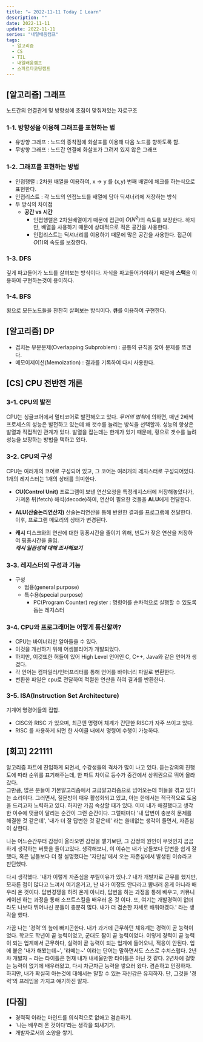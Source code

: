 ```yaml
---
title: "✏️ 2022-11-11 Today I Learn"
description: ""
date: 2022-11-11
update: 2022-11-11
series: "내일배움캠프"
tags:
  - 알고리즘
  - CS
  - TIL
  - 내일배움캠프
  - 스파르타코딩캠프
---
```


## [알고리즘] 그래프

노드간의 연결관계 및 방향성에 초점이 맞춰져있는 자료구조

### 1-1. 방향성을 이용해 그래프를 표현하는 법

- 유방향 그래프 : 노드의 종착점에 화살표를 이용해 다음 노드를 향하도록 함.
- 무방향 그래프 : 노드간 연결에 화살표가 그려져 있지 않은 그래프

### 1-2. 그래프를 표현하는 방법

- 인접행렬 : 2차원 배열을 이용하여, x -> y 를 (x,y) 번째 배열에 체크를 하는식으로 표현한다.
- 인접리스트 : 각 노드의 인접노드를 배열에 담아 딕셔너리에 저장하는 방식
- 두 방식의 차이점
  - **공간 vs 시간**
    - 인접행렬은 2차원배열이기 때문에 접근이 $O(N^2)$의 속도를 보장한다. 하지만, 배열을 사용하기 때문에 상대적으로 적은 공간을 사용한다.
    - 인접리스트는 딕셔너리를 이용하기 때문에 많은 공간을 사용한다. 접근이 $O(1)$의 속도를 보장한다.

### 1-3. DFS

깊게 파고들어가 노드를 살펴보는 방식이다. 자식을 파고들어가야하기 때문에 **스택**을 이용하여 구현하는것이 용이하다.

### 1-4. BFS

횡으로 모든노드들을 찬찬히 살펴보는 방식이다. **큐**를 이용하여 구현한다.

## [알고리즘] DP

- 겹치는 부분문제(Overlapping Subproblem) : 공통의 규칙을 찾아 문제를 쪼갠다.
- 메모이제이션(Memoization) : 결과를 기록하여 다시 사용한다.

## [CS] CPU 전반전 개론

### 3-1. CPU의 발전

CPU는 싱글코어에서 멀티코어로 발전해오고 있다. *무어의 법칙*에 의하면, 매년 2배씩 프로세스의 성능은 발전하고 있는데 왜 갯수를 늘리는 방식을 선택할까.
성능의 향상은 발열과 직접적인 관계가 있다. 발열을 잡는데는 한계가 있기 때문에, 횡으로 갯수를 늘려 성능을 보장하는 방법을 택하고 있다.

### 3-2. CPU의 구성

CPU는 여러개의 코어로 구성되어 있고, 그 코어는 여러개의 레지스터로 구성되어있다.
1개의 레지스터는 1개의 상태를 의미한다.

- **CU(Control Unit)**
  프로그램이 보낸 연산요청을 특정레지스터에 저장해놓았다가, 가져온 뒤(fetch) 해석(decode)하여, 연산이 필요한 것들을 **ALU**에게 전달한다.

- **ALU(산술논리연산자)**
  산술논리연산을 통해 반환한 결과를 프로그램에 전달한다. 이후, 프로그램 메모리의 상태가 변경된다.

- **캐시**
  디스크와의 연산에 대한 핑퐁시간을 줄이기 위해, 빈도가 잦은 연산을 저장하여 핑퐁시간을 줄임.  
  **_캐시 일관성에 대해 조사해보기_**

### 3-3. 레지스터의 구성과 기능

- 구성
  - 범용(general purpose)
  - 특수용(special purpose)
    - PC(Program Counter) register : 명령어를 순차적으로 실행할 수 있도록 돕는 레지스터

### 3-4. CPU와 프로그래머는 어떻게 통신할까?

- CPU는 바이너리만 알아들을 수 있다.
- 이것을 개선하기 위해 어셈블리어가 개발되었다.
- 하지만, 이것또한 허들이 있어 High Level 언어인 C, C++, Java와 같은 언어가 생겼다.
- 각 언어는 컴파일러/인터프리터를 통해 언어를 바이너리 파일로 변환한다.
- 변환한 파일은 cpu로 전달하여 적절한 연산을 하여 결과를 반환한다.

### 3-5. ISA(Instruction Set Architecture)

기계어 명령어들의 집합.

- CISC와 RISC 가 있으며, 최근엔 명령어 체계가 간단한 RISC가 자주 쓰이고 있다.
- RISC 를 사용하게 되면 한 사이클 내에서 명령어 수행이 가능하다.

## [회고] 221111

알고리즘 파트에 진입하게 되면서, 수강생들의 격차가 많이 나고 있다. 듣는강의의 진행도에 따라 순위를 표기해주는데, 한 파트 차이로 등수가 중간에서 상위권으로 뛰어 올라갔다.  
그만큼, 많은 분들이 기본알고리즘에서 고급알고리즘으로 넘어오는데 허들을 겪고 있다는 소리이다. 그러면서, 질문방이 매우 활성화되고 있고, 아는 한에서는 적극적으로 도움을 드리고자 노력하고 있다. 하지만 가끔 속상할 때가 있다. 이미 내가 해결했다고 생각한 이슈에 댓글이 달리는 순간이 그런 순간이다. 그럴때마다 '내 답변이 충분히 문제를 해결한 것 같은데', '내가 더 잘 답변한 것 같은데' 라는 쓸데없는 생각이 들면서, 자존심이 상한다.

나는 어느순간부터 감정이 올라오면 감정을 뱉기보단, 그 감정의 원인이 무엇인지 곰곰하게 생각하는 버릇을 들이고있다. 생각해보니, 이 이슈는 내가 남들보다 답변을 쉽게 잘했다, 혹은 남들보다 더 잘 설명했다는 '자만심'에서 오는 자존심에서 발생된 이슈라고 판단했다.

다시 생각했다. '내가 이렇게 자존심을 부릴이유가 있나..? 내가 개발자로 근무를 했지만, 모자른 점이 많다고 느껴서 여기온거고, 난 내가 이정도 안다라고 뽐내러 온게 아니라 배우러 온 것이다.
답변경쟁을 하려 온게 아니라, 답변을 하는 과정을 통해 배우고, 커뮤니케이션 하는 과정을 통해 소프트스킬을 배우러 온 것 이다. 또, 여기는 개발경력이 없더라도 나보다 뛰어나신 분들이 충분히 많다. 내가 더 겸손한 자세로 배워야겠다.' 라는 생각을 했다.

가끔 나는 '경력'의 늪에 빠지곤한다. 내가 과거에 근무하던 체육계는 경력이 곧 능력이었다. 학교도 학년이 곧 능력이었고, 군대도 짬이 곧 능력이었다. 이렇게 경력이 곧 능력이 되는 업계에서 근무하다, 실력이 곧 능력이 되는 업계에 들어오니, 적응이 안된다. 입에 붙은 '내가 해봤는데~', '라떼는~' 이라는 단어는 말하면서도 스스로 수치스럽다. 2년차 개발자 ~ 라는 타이틀은 현재 내가 내세울만한 타이틀은 아닌 것 같다. 2년차에 걸맞는 능력이 없기에 배우러왔고, 다시 차근차근 능력을 쌓으러 왔다. 겸손하고 인정하자. 하지만, 내가 확실히 아는것에 대해서는 말할 수 있는 자신감은 유지하자. 단, 그것을 '경력'의 프레임을 가지고 얘기하진 말자.

## [다짐]

- 경력직 이라는 마인드를 의식적으로 없애고 겸손하기.
- '나는 배우러 온 것이다'라는 생각을 되새기기.
- 개발자로서의 소양을 쌓기.
